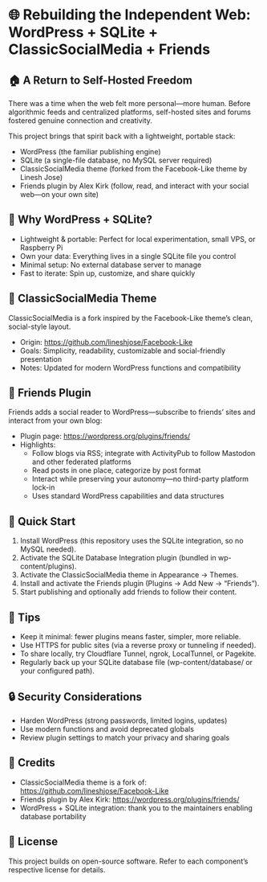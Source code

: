 # 🌐 Rebuilding the Independent Web: WordPress + SQLite + ClassicSocialMedia + Friends

## 🏠 A Return to Self-Hosted Freedom
There was a time when the web felt more personal—more human. Before algorithmic feeds and centralized platforms, self-hosted sites and forums fostered genuine connection and creativity.

This project brings that spirit back with a lightweight, portable stack:
- WordPress (the familiar publishing engine)
- SQLite (a single-file database, no MySQL server required)
- ClassicSocialMedia theme (forked from the Facebook-Like theme by Linesh Jose)
- Friends plugin by Alex Kirk (follow, read, and interact with your social web—on your own site)

## 🚀 Why WordPress + SQLite?
- Lightweight & portable: Perfect for local experimentation, small VPS, or Raspberry Pi
- Own your data: Everything lives in a single SQLite file you control
- Minimal setup: No external database server to manage
- Fast to iterate: Spin up, customize, and share quickly

## 🎨 ClassicSocialMedia Theme
ClassicSocialMedia is a fork inspired by the Facebook-Like theme’s clean, social-style layout.
- Origin: https://github.com/lineshjose/Facebook-Like
- Goals: Simplicity, readability, customizable and social-friendly presentation
- Notes: Updated for modern WordPress functions and compatibility

## 🤝 Friends Plugin
Friends adds a social reader to WordPress—subscribe to friends’ sites and interact from your own blog:
- Plugin page: https://wordpress.org/plugins/friends/
- Highlights:
  - Follow blogs via RSS; integrate with ActivityPub to follow Mastodon and other federated platforms
  - Read posts in one place, categorize by post format
  - Interact while preserving your autonomy—no third-party platform lock-in
  - Uses standard WordPress capabilities and data structures

## 🔧 Quick Start
1. Install WordPress (this repository uses the SQLite integration, so no MySQL needed).
2. Activate the SQLite Database Integration plugin (bundled in wp-content/plugins).
3. Activate the ClassicSocialMedia theme in Appearance → Themes.
4. Install and activate the Friends plugin (Plugins → Add New → “Friends”).
5. Start publishing and optionally add friends to follow their content.

## 🧭 Tips
- Keep it minimal: fewer plugins means faster, simpler, more reliable.
- Use HTTPS for public sites (via a reverse proxy or tunneling if needed).
- To share locally, try Cloudflare Tunnel, ngrok, LocalTunnel, or Pagekite.
- Regularly back up your SQLite database file (wp-content/database/ or your configured path).

## 🔒 Security Considerations
- Harden WordPress (strong passwords, limited logins, updates)
- Use modern functions and avoid deprecated globals
- Review plugin settings to match your privacy and sharing goals

## 🙌 Credits
- ClassicSocialMedia theme is a fork of: https://github.com/lineshjose/Facebook-Like
- Friends plugin by Alex Kirk: https://wordpress.org/plugins/friends/
- WordPress + SQLite integration: thank you to the maintainers enabling database portability

## 📜 License
This project builds on open-source software. Refer to each component’s respective license for details.
